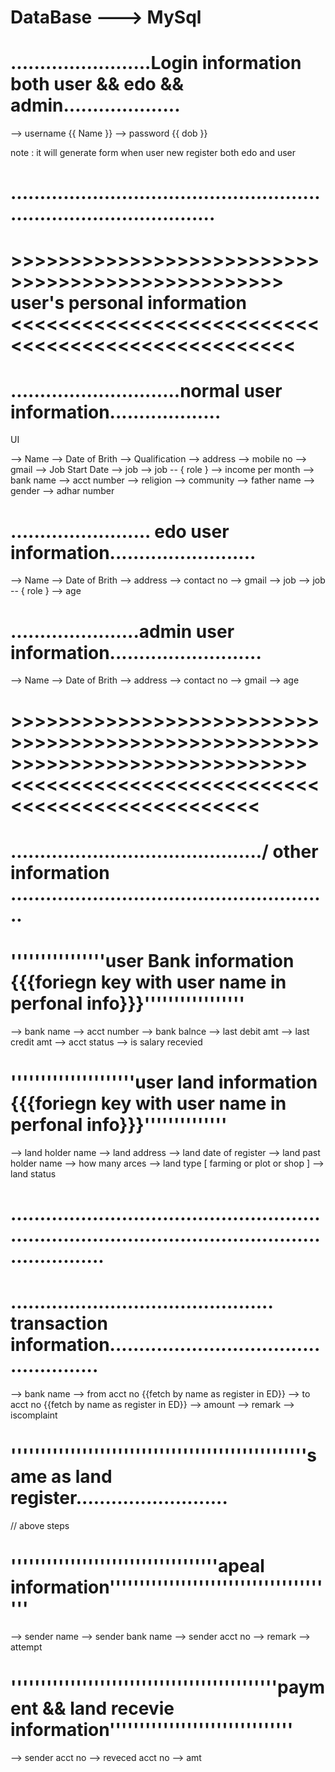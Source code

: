 # DataBase ---> MySql 


# ........................Login information both user && edo && admin....................

--> username {{ Name }}
--> password {{ dob }}

note : it will generate form  when user new register both edo and user 

# ........................................................................................

# >>>>>>>>>>>>>>>>>>>>>>>>>>>>>>>>>>>>>>>>>>>>>>>>> user's personal information <<<<<<<<<<<<<<<<<<<<<<<<<<<<<<<<<<<<<<<<<<<<<<<<<<

# .............................normal user information...................

UI

--> Name
--> Date of Brith
--> Qualification
--> address
--> mobile no 
--> gmail 
--> Job Start Date
--> job
--> job -- { role }
--> income per month
--> bank name
--> acct number 
--> religion
--> community
--> father name
--> gender
--> adhar number

# ........................ edo user information.........................

--> Name
--> Date of Brith
--> address
--> contact no 
--> gmail 
--> job
--> job -- { role }
--> age

# ......................admin user information..........................

--> Name
--> Date of Brith
--> address
--> contact no 
--> gmail 
--> age

# >>>>>>>>>>>>>>>>>>>>>>>>>>>>>>>>>>>>>>>>>>>>>>>>>>>>>>>>>>>>>>>>>>>>>>>>>>>>><<<<<<<<<<<<<<<<<<<<<<<<<<<<<<<<<<<<<<<<<<<<<<<

# .........................................../ other information \.......................................................

# ''''''''''''''''user Bank information {{{foriegn key with user  name in perfonal info}}}'''''''''''''''''

--> bank name
--> acct number 
--> bank balnce
--> last debit amt
--> last credit amt
--> acct status
--> is salary recevied

# '''''''''''''''''''''user land information {{{foriegn key with user name in  perfonal info}}}''''''''''''''

--> land holder name 
--> land address
--> land date of register
--> land past holder name
--> how many arces
--> land type [ farming or plot or shop ] 
--> land status

# ..........................................................................................................................


# ............................................. transaction information...................................................

--> bank name
--> from acct no {{fetch by name as register in ED}}
--> to acct no {{fetch by name as register in ED}}
--> amount
--> remark
--> iscomplaint

# ''''''''''''''''''''''''''''''''''''''''''''''''''same as land register..........................
// above steps


# '''''''''''''''''''''''''''''''''''apeal information'''''''''''''''''''''''''''''''''''''''

--> sender name 
--> sender bank name
--> sender acct no
--> remark 
--> attempt 

# '''''''''''''''''''''''''''''''''''''''''''''payment && land recevie information'''''''''''''''''''''''''''''''

--> sender acct no
--> reveced acct no
--> amt